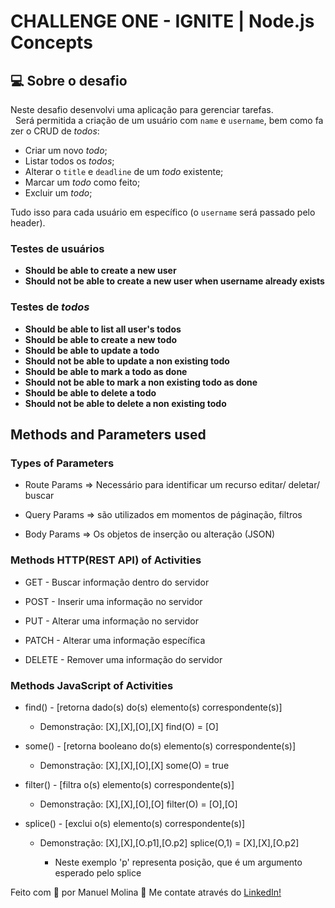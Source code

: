 # CHALLENGE ONE - IGNITE | Node.js Concepts

## 💻 Sobre o desafio
 Neste desafio desenvolvi uma aplicação para gerenciar tarefas.   Será permitida a criação de um usuário com `name` e `username`, bem como fazer o CRUD de *todos*:

- Criar um novo *todo*;
- Listar todos os *todos*;
- Alterar o `title` e `deadline` de um *todo* existente;
- Marcar um *todo* como feito;
- Excluir um *todo*;

Tudo isso para cada usuário em específico (o `username` será passado pelo header).


### Testes de usuários

- **Should be able to create a new user**
- **Should not be able to create a new user when username already exists**

### Testes de *todos*
- **Should be able to list all user's todos**
- **Should be able to create a new todo**
- **Should be able to update a todo**
- **Should not be able to update a non existing todo**
- **Should be able to mark a todo as done**
- **Should not be able to mark a non existing todo as done**
- **Should be able to delete a todo**
- **Should not be able to delete a non existing todo**

## Methods and Parameters used

### Types of Parameters

- Route Params => Necessário para identificar um recurso editar/ deletar/ buscar

- Query Params => são utilizados em momentos de páginação, filtros 

- Body Params => Os objetos de inserção ou alteração (JSON)


### Methods HTTP(REST API) of Activities

 - GET - Buscar informação dentro do servidor

 - POST - Inserir uma informação no servidor

 - PUT - Alterar uma informação no servidor

 - PATCH - Alterar uma informação específica

 - DELETE - Remover uma informação do servidor


### Methods JavaScript of Activities

 - find() - [retorna dado(s) do(s) elemento(s) correspondente(s)]
    - Demonstração:
    [X],[X],[O],[X] find(O) = [O]

 - some() - [retorna booleano do(s) elemento(s) correspondente(s)]
    - Demonstração:
    [X],[X],[O],[X] some(O) = true

 - filter() - [filtra o(s) elemento(s) correspondente(s)]
    - Demonstração:
    [X],[X],[O],[O] filter(O) = [O],[O]

- splice() - [exclui o(s) elemento(s) correspondente(s)]
    - Demonstração:
    [X],[X],[O.p1],[O.p2] splice(O,1) =  [X],[X],[O.p2]

      * Neste exemplo 'p' representa posição, que é um argumento esperado pelo splice

Feito com 💜 por Manuel Molina 👋 Me contate através do [LinkedIn!](https://www.linkedin.com/in/manuel-angel-berger-molina-ba08b3174/)
